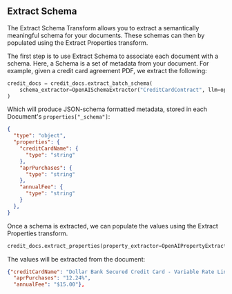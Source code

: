 ## Extract Schema
The Extract Schema Transform allows you to extract a semantically meaningful schema for your documents. These schemas can then by populated using the Extract Properties transform.

The first step is to use Extract Schema to associate each document with a schema. Here, a Schema is a set of metadata from your document. For example, given a credit card agreement PDF, we extract the following:

```python
credit_docs = credit_docs.extract_batch_schema(
    schema_extractor=OpenAISchemaExtractor("CreditCardContract", llm=openai, num_of_elements=50)
)
```
Which will produce JSON-schema formatted metadata, stored in each Document's `properties["_schema"]`:
```json
{
  "type": "object",
  "properties": {
    "creditCardName": {
      "type": "string"
    },
    "aprPurchases": {
      "type": "string"
    },
    "annualFee": {
      "type": "string"
    }
  },
}
```

Once a schema is extracted, we can populate the values using the Extract Properties transform.
```python
credit_docs.extract_properties(property_extractor=OpenAIPropertyExtractor(llm=openai, num_of_elements=50))
```
The values will be extracted from the document:
```json
{"creditCardName": "Dollar Bank Secured Credit Card - Variable Rate Line of Credit Agreement",
  "aprPurchases": "12.24%",
  "annualFee": "$15.00"},
```
